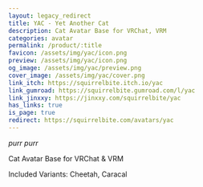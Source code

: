 ```yaml
---
layout: legacy_redirect
title: YAC - Yet Another Cat
description: Cat Avatar Base for VRChat, VRM
categories: avatar
permalink: /product/:title
favicon: /assets/img/yac/icon.png
preview: /assets/img/yac/icon.png
og_image: /assets/img/yac/preview.png
cover_image: /assets/img/yac/cover.png
link_itch: https://squirrelbite.itch.io/yac
link_gumroad: https://squirrelbite.gumroad.com/l/yac
link_jinxxy: https://jinxxy.com/squirrelbite/yac
has_links: true
is_page: true
redirect: https://squirrelbite.com/avatars/yac
---
```

*purr purr*

Cat Avatar Base for VRChat & VRM

Included Variants: Cheetah, Caracal